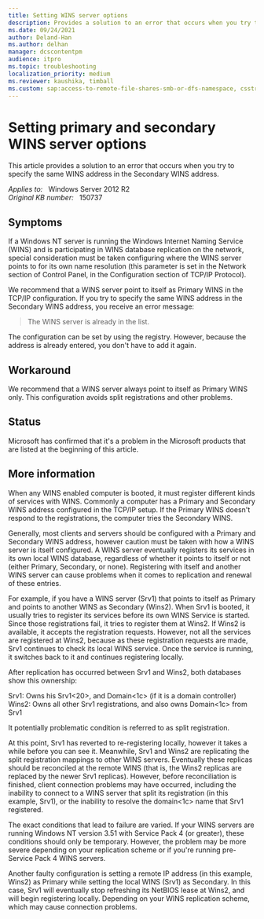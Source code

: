 ```yaml
---
title: Setting WINS server options
description: Provides a solution to an error that occurs when you try to specify the same WINS address in the Secondary WINS address.
ms.date: 09/24/2021
author: Deland-Han
ms.author: delhan
manager: dcscontentpm
audience: itpro
ms.topic: troubleshooting
localization_priority: medium
ms.reviewer: kaushika, timball
ms.custom: sap:access-to-remote-file-shares-smb-or-dfs-namespace, csstroubleshoot
---
```

# Setting primary and secondary WINS server options

This article provides a solution to an error that occurs when you try to specify the same WINS address in the Secondary WINS address.

_Applies to:_ &nbsp; Windows Server 2012 R2  
_Original KB number:_ &nbsp; 150737

## Symptoms

If a Windows NT server is running the Windows Internet Naming Service (WINS) and is participating in WINS database replication on the network, special consideration must be taken configuring where the WINS server points to for its own name resolution (this parameter is set in the Network section of Control Panel, in the Configuration section of TCP/IP Protocol).

We recommend that a WINS server point to itself as Primary WINS in the TCP/IP configuration. If you try to specify the same WINS address in the Secondary WINS address, you receive an error message:  
> The WINS server is already in the list.

The configuration can be set by using the registry. However, because the address is already entered, you don't have to add it again.

## Workaround

We recommend that a WINS server always point to itself as Primary WINS only. This configuration avoids split registrations and other problems.

## Status

Microsoft has confirmed that it's a problem in the Microsoft products that are listed at the beginning of this article.

## More information

When any WINS enabled computer is booted, it must register different kinds of services with WINS. Commonly a computer has a Primary and Secondary WINS address configured in the TCP/IP setup. If the Primary WINS doesn't respond to the registrations, the computer tries the Secondary WINS.

Generally, most clients and servers should be configured with a Primary and Secondary WINS address, however caution must be taken with how a WINS server is itself configured. A WINS server eventually registers its services in its own local WINS database, regardless of whether it points to itself or not (either Primary, Secondary, or none). Registering with itself and another WINS server can cause problems when it comes to replication and renewal of these entries.

For example, if you have a WINS server (Srv1) that points to itself as Primary and points to another WINS as Secondary (Wins2). When Srv1 is booted, it usually tries to register its services before its own WINS Service is started. Since those registrations fail, it tries to register them at Wins2. If Wins2 is available, it accepts the registration requests. However, not all the services are registered at Wins2, because as these registration requests are made, Srv1 continues to check its local WINS service. Once the service is running, it switches back to it and continues registering locally.

After replication has occurred between Srv1 and Wins2, both databases show this ownership:

Srv1: Owns his Srv1<20>, and Domain<1c> (if it is a domain controller)  
Wins2: Owns all other Srv1 registrations, and also owns Domain<1c> from Srv1

It potentially problematic condition is referred to as split registration.

At this point, Srv1 has reverted to re-registering locally, however it takes a while before you can see it. Meanwhile, Srv1 and Wins2 are replicating the split registration mappings to other WINS servers. Eventually these replicas should be reconciled at the remote WINS (that is, the Wins2 replicas are replaced by the newer Srv1 replicas). However, before reconciliation is finished, client connection problems may have occurred, including the inability to connect to a WINS server that split its registration (in this example, Srv1), or the inability to resolve the domain<1c> name that Srv1 registered.

The exact conditions that lead to failure are varied. If your WINS servers are running Windows NT version 3.51 with Service Pack 4 (or greater), these conditions should only be temporary. However, the problem may be more severe depending on your replication scheme or if you're running pre- Service Pack 4 WINS servers.

Another faulty configuration is setting a remote IP address (in this example, Wins2) as Primary while setting the local WINS (Srv1) as Secondary. In this case, Srv1 will eventually stop refreshing its NetBIOS lease at Wins2, and will begin registering locally. Depending on your WINS replication scheme, which may cause connection problems.
